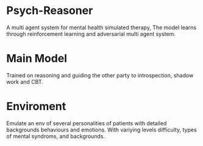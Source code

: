 # Psych-Reasoner
A multi agent system for mental health simulated therapy, The model learns through reinforcement learning  and adversarial multi agent system. 


# Main Model 
Trained on reasoning and guiding the other party to introspection, shadow work and CBT. 

# Enviroment 
Emulate an env of several personalities of patients with detailed backgrounds behaviours and emotions. With variying levels difficulty, types of mental syndroms, and backgrounds. 



